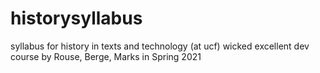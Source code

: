 # historysyllabus
syllabus for history in texts and technology (at ucf)
wicked excellent dev course by Rouse, Berge, Marks in Spring 2021
